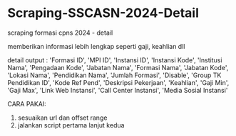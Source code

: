 # Scraping-SSCASN-2024-Detail
scraping formasi cpns 2024 - detail

memberikan informasi lebih lengkap seperti gaji, keahlian dll

detail output : 
 'Formasi ID', 'MPI ID', 'Instansi ID', 'Instansi Kode', 'Institusi Nama', 
        'Pengadaan Kode', 'Jabatan Nama', 'Formasi Nama', 'Jabatan Kode', 
        'Lokasi Nama', 'Pendidikan Nama', 'Jumlah Formasi', 'Disable', 
        'Group TK Pendidikan ID', 'Kode Ref Pend', 'Deskripsi Pekerjaan', 
        'Keahlian', 'Gaji Min', 'Gaji Max', 'Link Web Instansi', 
        'Call Center Instansi', 'Media Sosial Instansi'

CARA PAKAI:
1. sesuaikan url dan offset range
2. jalankan script pertama lanjut kedua 
